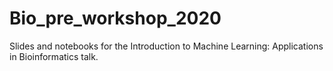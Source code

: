 # Bio_pre_workshop_2020
Slides and notebooks for the Introduction to Machine Learning: Applications in Bioinformatics talk.

